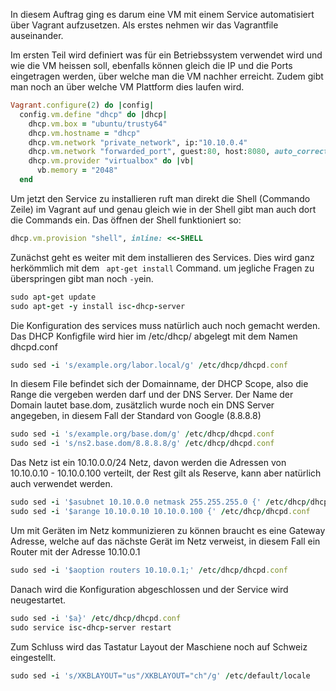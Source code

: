 In diesem Auftrag ging es darum eine VM mit einem Service automatisiert über Vagrant aufzusetzen. 
Als erstes nehmen wir das Vagrantfile auseinander.

Im ersten Teil wird definiert was für ein Betriebssystem verwendet wird und wie die VM heissen soll, ebenfalls können gleich die IP und die Ports eingetragen werden, über welche man die VM nachher erreicht. Zudem gibt man noch an über welche VM Plattform dies laufen wird.
```ruby
Vagrant.configure(2) do |config|  
  config.vm.define "dhcp" do |dhcp|
    dhcp.vm.box = "ubuntu/trusty64"
    dhcp.vm.hostname = "dhcp"
    dhcp.vm.network "private_network", ip:"10.10.0.4" 
	dhcp.vm.network "forwarded_port", guest:80, host:8080, auto_correct: true
	dhcp.vm.provider "virtualbox" do |vb|
	  vb.memory = "2048"  
  end
```
Um jetzt den Service zu installieren ruft man direkt die Shell (Commando Zeile) im Vagrant auf und genau gleich wie in der Shell gibt man auch dort die Commands ein. Das öffnen der Shell funktioniert so:
```ruby
dhcp.vm.provision "shell", inline: <<-SHELL
```
Zunächst geht es weiter mit dem installieren des Services. Dies wird ganz herkömmlich mit dem ``` apt-get install``` Command. um jegliche Fragen zu überspringen gibt man noch ```-y```ein.
```ruby
sudo apt-get update
sudo apt-get -y install isc-dhcp-server
```
Die Konfiguration des services muss natürlich auch noch gemacht werden. Das DHCP Konfigfile wird hier im /etc/dhcp/ abgelegt mit dem Namen dhcpd.conf
```ruby
sudo sed -i 's/example.org/labor.local/g' /etc/dhcp/dhcpd.conf
 ```
In diesem File befindet sich der Domainname, der DHCP Scope, also die Range die vergeben werden darf und der DNS Server.
Der Name der Domain lautet base.dom, zusätzlich wurde noch ein DNS Server angegeben, in diesem Fall der Standard von Google (8.8.8.8)
```ruby
sudo sed -i 's/example.org/base.dom/g' /etc/dhcp/dhcpd.conf
sudo sed -i 's/ns2.base.dom/8.8.8.8/g' /etc/dhcp/dhcpd.conf
 ```
Das Netz ist ein 10.10.0.0/24 Netz, davon werden die Adressen von 10.10.0.10 - 10.10.0.100 verteilt, der Rest gilt als Reserve, kann    aber natürlich auch verwendet werden.
```ruby
sudo sed -i '$asubnet 10.10.0.0 netmask 255.255.255.0 {' /etc/dhcp/dhcpd.conf  
sudo sed -i '$arange 10.10.0.10 10.10.0.100 {' /etc/dhcp/dhcpd.conf
```
Um mit Geräten im Netz kommunizieren zu können braucht es eine Gateway Adresse, welche auf das nächste Gerät im Netz verweist, in diesem Fall ein Router mit der Adresse 10.10.0.1
```ruby
sudo sed -i '$aoption routers 10.10.0.1;' /etc/dhcp/dhcpd.conf
```
Danach wird die Konfiguration abgeschlossen und der Service wird neugestartet.
```ruby  
sudo sed -i '$a}' /etc/dhcp/dhcpd.conf
sudo service isc-dhcp-server restart
```
Zum Schluss wird das Tastatur Layout der Maschiene noch auf Schweiz eingestellt.
```ruby
sudo sed -i 's/XKBLAYOUT="us"/XKBLAYOUT="ch"/g' /etc/default/locale
```

